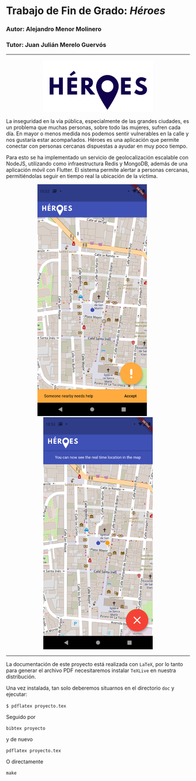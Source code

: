 # Trabajo de Fin de Grado: _Héroes_

### Autor: Alejandro Menor Molinero

### Tutor: Juan Julián Merelo Guervós

---

<p align="center">
  <img width="300" src="doc/logos/heroes.png">
</p>
La inseguridad en la vía pública, especialmente de las grandes ciudades, es un problema que muchas personas, sobre todo las mujeres, sufren cada día.
En mayor o menos medida nos podemos sentir vulnerables en la calle y nos gustaría estar acompañados. Héroes es una aplicación que permite conectar con personas
cercanas dispuestas a ayudar en muy poco tiempo.

Para esto se ha implementado un servicio de geolocalización escalable con NodeJS, utilizando como infraestructura Redis y MongoDB, además de una aplicación
móvil con Flutter. El sistema permite alertar a personas cercanas, permitiéndolas seguir en tiempo real la ubicación de la víctima.

<p align="center">
  <img width="300" src="doc/figuras/notification-inapp.png">
  &nbsp;
  &nbsp;
  &nbsp;
  &nbsp;
  <img width="300" src="doc/figuras/watch-alert.png">
</p>

---

La documentación de este proyecto está realizada con `LaTeX`, por lo
tanto para generar el archivo PDF necesitaremos instalar `TeXLive` en
nuestra distribución.

Una vez instalada, tan solo deberemos situarnos en el directorio `doc` y ejecutar:

`$ pdflatex proyecto.tex`

Seguido por

    bibtex proyecto

y de nuevo

    pdflatex proyecto.tex

O directamente

    make
